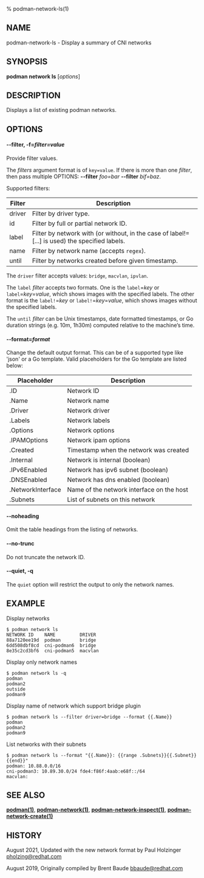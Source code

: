 % podman-network-ls(1)

## NAME
podman\-network\-ls - Display a summary of CNI networks

## SYNOPSIS
**podman network ls**  [*options*]

## DESCRIPTION
Displays a list of existing podman networks.

## OPTIONS
#### **--filter**, **-f**=*filter=value*

Provide filter values.

The *filters* argument format is of `key=value`. If there is more than one *filter*, then pass multiple OPTIONS: **--filter** *foo=bar* **--filter** *bif=baz*.

Supported filters:

| **Filter** | **Description**                                                                                  |
| ---------- | ------------------------------------------------------------------------------------------------ |
| driver     | Filter by driver type.                                                                           |
| id         | Filter by full or partial network ID.                                                            |
| label      | Filter by network with (or without, in the case of label!=[...] is used) the specified labels.   |
| name       | Filter by network name (accepts `regex`).                                                        |
| until      | Filter by networks created before given timestamp.                                               |


The `driver` filter accepts values: `bridge`, `macvlan`, `ipvlan`.   

The `label` *filter* accepts two formats. One is the `label`=*key* or `label`=*key*=*value*, which shows images with the specified labels. The other format is the `label!`=*key* or `label!`=*key*=*value*, which shows images without the specified labels.

The `until` *filter* can be Unix timestamps, date formatted timestamps, or Go duration strings (e.g. 10m, 1h30m) computed relative to the machine’s time.

#### **--format**=*format*

Change the default output format.  This can be of a supported type like 'json'
or a Go template.
Valid placeholders for the Go template are listed below:

| **Placeholder**   | **Description**                           |
| ----------------- | ----------------------------------------- |
| .ID               | Network ID                                |
| .Name             | Network name                              |
| .Driver           | Network driver                            |
| .Labels           | Network labels                            |
| .Options          | Network options                           |
| .IPAMOptions      | Network ipam options                      |
| .Created          | Timestamp when the network was created    |
| .Internal         | Network is internal (boolean)             |
| .IPv6Enabled      | Network has ipv6 subnet (boolean)         |
| .DNSEnabled       | Network has dns enabled (boolean)         |
| .NetworkInterface | Name of the network interface on the host |
| .Subnets          | List of subnets on this network           |

#### **--noheading**

Omit the table headings from the listing of networks.

#### **--no-trunc**

Do not truncate the network ID.

#### **--quiet**, **-q**

The `quiet` option will restrict the output to only the network names.

## EXAMPLE

Display networks

```
$ podman network ls
NETWORK ID    NAME         DRIVER
88a7120ee19d  podman       bridge
6dd508dbf8cd  cni-podman6  bridge
8e35c2cd3bf6  cni-podman5  macvlan
```

Display only network names
```
$ podman network ls -q
podman
podman2
outside
podman9
```

Display name of network which support bridge plugin
```
$ podman network ls --filter driver=bridge --format {{.Name}}
podman
podman2
podman9
```
List networks with their subnets
```
$ podman network ls --format "{{.Name}}: {{range .Subnets}}{{.Subnet}} {{end}}"
podman: 10.88.0.0/16
cni-podman3: 10.89.30.0/24 fde4:f86f:4aab:e68f::/64
macvlan:
```

## SEE ALSO
**[podman(1)](podman.1.md)**, **[podman-network(1)](podman-network.1.md)**, **[podman-network-inspect(1)](podman-network-inspect.1.md)**, **[podman-network-create(1)](podman-network-create.1.md)**

## HISTORY
August 2021, Updated with the new network format by Paul Holzinger <pholzing@redhat.com>

August 2019, Originally compiled by Brent Baude <bbaude@redhat.com>
